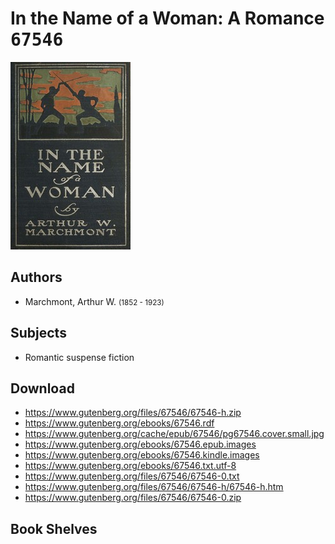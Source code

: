 # In the Name of a Woman: A Romance <kbd>67546</kbd>

![](./cover.medium.jpg "")

## Authors


 - Marchmont, Arthur W. <small>(1852 - 1923)</small>

## Subjects


 - Romantic suspense fiction

## Download


 - https://www.gutenberg.org/files/67546/67546-h.zip
 - https://www.gutenberg.org/ebooks/67546.rdf
 - https://www.gutenberg.org/cache/epub/67546/pg67546.cover.small.jpg
 - https://www.gutenberg.org/ebooks/67546.epub.images
 - https://www.gutenberg.org/ebooks/67546.kindle.images
 - https://www.gutenberg.org/ebooks/67546.txt.utf-8
 - https://www.gutenberg.org/files/67546/67546-0.txt
 - https://www.gutenberg.org/files/67546/67546-h/67546-h.htm
 - https://www.gutenberg.org/files/67546/67546-0.zip

## Book Shelves


